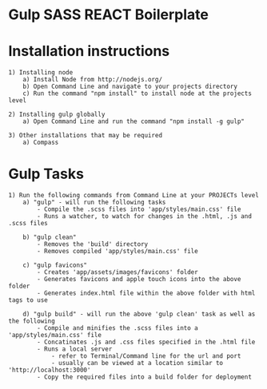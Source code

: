 Gulp SASS REACT Boilerplate
=====================


Installation instructions
===============================

	1) Installing node
		a) Install Node from http://nodejs.org/
		b) Open Command Line and navigate to your projects directory
		c) Run the command "npm install" to install node at the projects level

	2) Installing gulp globally
		a) Open Command Line and run the command "npm install -g gulp"

	3) Other installations that may be required
		a) Compass


Gulp Tasks
===============================

	1) Run the following commands from Command Line at your PROJECTs level
		a) "gulp" - will run the following tasks
			- Compile the .scss files into 'app/styles/main.css' file
			- Runs a watcher, to watch for changes in the .html, .js and .scss files

		b) "gulp clean"
			- Removes the 'build' directory
			- Removes compiled 'app/styles/main.css' file

		c) "gulp favicons"
			- Creates 'app/assets/images/favicons' folder
			- Generates favicons and apple touch icons into the above folder
			- Generates index.html file within the above folder with html tags to use

		d) "gulp build" - will run the above 'gulp clean' task as well as the following
			- Compile and minifies the .scss files into a 'app/styles/main.css' file
			- Concatinates .js and .css files specified in the .html file
			- Runs a local server 
				- refer to Terminal/Command line for the url and port
				- usually can be viewed at a location similar to 'http://localhost:3000'
			- Copy the required files into a build folder for deployment